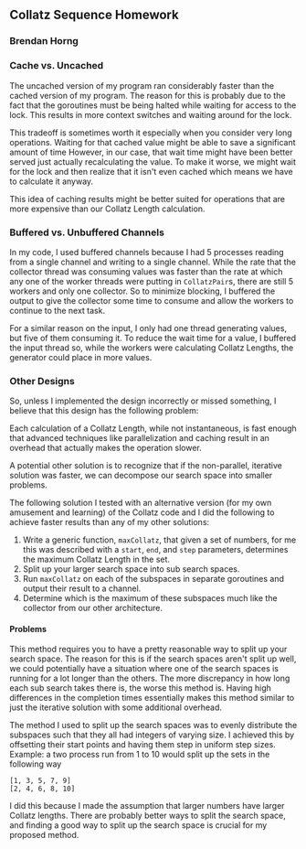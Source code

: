 ## Collatz Sequence Homework
### Brendan Horng

### Cache vs. Uncached

The uncached version of my program ran considerably faster than the cached version of my program.
The reason for this is probably due to the fact that the goroutines must be being halted while waiting for access to the lock.
This results in more context switches and waiting around for the lock.

This tradeoff is sometimes worth it especially when you consider very long operations.
Waiting for that cached value might be able to save a significant amount of time
However, in our case, that wait time might have been better served just actually recalculating the value.
To make it worse, we might wait for the lock and then realize that it isn't even cached which means we have to calculate it anyway.

This idea of caching results might be better suited for operations that are more expensive than our Collatz Length calculation.

### Buffered vs. Unbuffered Channels

In my code, I used buffered channels because I had 5 processes reading from a single channel and writing to a single channel.
While the rate that the collector thread was consuming values was faster than the rate at which any one of the worker threads were putting in `CollatzPair`s, there are still 5 workers and only one collector.
So to minimize blocking, I buffered the output to give the collector some time to consume and allow the workers to continue to the next task.

For a similar reason on the input, I only had one thread generating values, but five of them consuming it.
To reduce the wait time for a value, I buffered the input thread so, while the workers were calculating Collatz Lengths, the generator could place in more values.

### Other Designs

So, unless I implemented the design incorrectly or missed something, I believe that this design has the following problem:

Each calculation of a Collatz Length, while not instantaneous, is fast enough that advanced techniques like parallelization and caching result in an overhead that actually makes the operation slower.

A potential other solution is to recognize that if the non-parallel, iterative solution was faster, we can decompose our search space into smaller problems.

The following solution I tested with an alternative version (for my own amusement and learning) of the Collatz code and I did the following to achieve faster results than any of my other solutions:

1. Write a generic function, `maxCollatz`, that given a set of numbers, for me this was described with a `start`, `end`, and `step` parameters, determines the maximum Collatz Length in the set.
2. Split up your larger search space into sub search spaces.
3. Run `maxCollatz` on each of the subspaces in separate goroutines and output their result to a channel.
4. Determine which is the maximum of these subspaces much like the collector from our other architecture.

#### Problems

This method requires you to have a pretty reasonable way to split up your search space.
The reason for this is if the search spaces aren't split up well, we could potentially have a situation where one of the search spaces is running for a lot longer than the others.
The more discrepancy in how long each sub search takes there is, the worse this method is.
Having high differences in the completion times essentially makes this method similar to just the iterative solution with some additional overhead.

The method I used to split up the search spaces was to evenly distribute the subspaces such that they all had integers of varying size.
I achieved this by offsetting their start points and having them step in uniform step sizes.
Example: a two process run from 1 to 10 would split up the sets in the following way
```
[1, 3, 5, 7, 9]
[2, 4, 6, 8, 10]
```

I did this because I made the assumption that larger numbers have larger Collatz lengths.
There are probably better ways to split the search space, and finding a good way to split up the search space is crucial for my proposed method.

